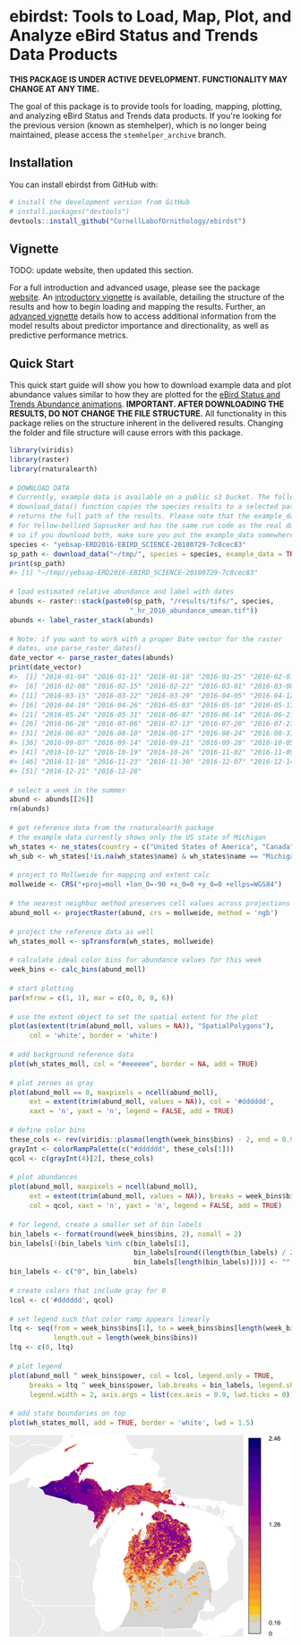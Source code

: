 
<!-- README.md is generated from README.Rmd. Please edit that file -->
ebirdst: Tools to Load, Map, Plot, and Analyze eBird Status and Trends Data Products
====================================================================================

<!-- [![License: GPL v3](https://img.shields.io/badge/License-GPL%20v3-blue.svg)](http://www.gnu.org/licenses/gpl-3.0) -->
**THIS PACKAGE IS UNDER ACTIVE DEVELOPMENT. FUNCTIONALITY MAY CHANGE AT ANY TIME.**

The goal of this package is to provide tools for loading, mapping, plotting, and analyzing eBird Status and Trends data products. If you're looking for the previous version (known as stemhelper), which is no longer being maintained, please access the `stemhelper_archive` branch.

Installation
------------

You can install ebirdst from GitHub with:

``` r
# install the development version from GitHub
# install.packages("devtools")
devtools::install_github("CornellLabofOrnithology/ebirdst")
```

Vignette
--------

TODO: update website, then updated this section.

For a full introduction and advanced usage, please see the package [website](https://cornelllabofornithology.github.io/ebirdst). An [introductory vignette](https://cornelllabofornithology.github.io/ebirdst/articles/stem-intro-mapping.html) is available, detailing the structure of the results and how to begin loading and mapping the results. Further, an [advanced vignette](https://cornelllabofornithology.github.io/ebirdst/articles/stem-pipd.html) details how to access additional information from the model results about predictor importance and directionality, as well as predictive performance metrics.

Quick Start
-----------

This quick start guide will show you how to download example data and plot abundance values similar to how they are plotted for the [eBird Status and Trends Abundance animations](https://ebird.org/science/status-and-trends/woothr/abundance-map-weekly). **IMPORTANT. AFTER DOWNLOADING THE RESULTS, DO NOT CHANGE THE FILE STRUCTURE.** All functionality in this package relies on the structure inherent in the delivered results. Changing the folder and file structure will cause errors with this package.

``` r
library(viridis)
library(raster)
library(rnaturalearth)

# DOWNLOAD DATA
# Currently, example data is available on a public s3 bucket. The following 
# download_data() function copies the species results to a selected path and 
# returns the full path of the results. Please note that the example_data is
# for Yellow-bellied Sapsucker and has the same run code as the real data,
# so if you download both, make sure you put the example_data somewhere else.
species <- "yebsap-ERD2016-EBIRD_SCIENCE-20180729-7c8cec83"
sp_path <- download_data("~/tmp/", species = species, example_data = TRUE)
print(sp_path)
#> [1] "~/tmp//yebsap-ERD2016-EBIRD_SCIENCE-20180729-7c8cec83"

# load estimated relative abundance and label with dates
abunds <- raster::stack(paste0(sp_path, "/results/tifs/", species, 
                              "_hr_2016_abundance_umean.tif"))
abunds <- label_raster_stack(abunds)

# Note: if you want to work with a proper Date vector for the raster 
# dates, use parse_raster_dates()
date_vector <- parse_raster_dates(abunds)
print(date_vector)
#>  [1] "2016-01-04" "2016-01-11" "2016-01-18" "2016-01-25" "2016-02-01"
#>  [6] "2016-02-08" "2016-02-15" "2016-02-22" "2016-03-01" "2016-03-08"
#> [11] "2016-03-15" "2016-03-22" "2016-03-29" "2016-04-05" "2016-04-12"
#> [16] "2016-04-19" "2016-04-26" "2016-05-03" "2016-05-10" "2016-05-17"
#> [21] "2016-05-24" "2016-05-31" "2016-06-07" "2016-06-14" "2016-06-21"
#> [26] "2016-06-28" "2016-07-06" "2016-07-13" "2016-07-20" "2016-07-27"
#> [31] "2016-08-03" "2016-08-10" "2016-08-17" "2016-08-24" "2016-08-31"
#> [36] "2016-09-07" "2016-09-14" "2016-09-21" "2016-09-28" "2016-10-05"
#> [41] "2016-10-12" "2016-10-19" "2016-10-26" "2016-11-02" "2016-11-09"
#> [46] "2016-11-16" "2016-11-23" "2016-11-30" "2016-12-07" "2016-12-14"
#> [51] "2016-12-21" "2016-12-28"

# select a week in the summer
abund <- abunds[[26]]
rm(abunds)

# get reference data from the rnaturalearth package
# the example data currently shows only the US state of Michigan
wh_states <- ne_states(country = c("United States of America", "Canada"))
wh_sub <- wh_states[!is.na(wh_states$name) & wh_states$name == "Michigan", ]

# project to Mollweide for mapping and extent calc
mollweide <- CRS("+proj=moll +lon_0=-90 +x_0=0 +y_0=0 +ellps=WGS84")

# the nearest neighbor method preserves cell values across projections
abund_moll <- projectRaster(abund, crs = mollweide, method = 'ngb')

# project the reference data as well
wh_states_moll <- spTransform(wh_states, mollweide)

# calculate ideal color bins for abundance values for this week
week_bins <- calc_bins(abund_moll)

# start plotting
par(mfrow = c(1, 1), mar = c(0, 0, 0, 6))

# use the extent object to set the spatial extent for the plot
plot(as(extent(trim(abund_moll, values = NA)), "SpatialPolygons"), 
     col = 'white', border = 'white')

# add background reference data
plot(wh_states_moll, col = "#eeeeee", border = NA, add = TRUE)

# plot zeroes as gray
plot(abund_moll == 0, maxpixels = ncell(abund_moll),
     ext = extent(trim(abund_moll, values = NA)), col = '#dddddd', 
     xaxt = 'n', yaxt = 'n', legend = FALSE, add = TRUE)

# define color bins
these_cols <- rev(viridis::plasma(length(week_bins$bins) - 2, end = 0.9))
grayInt <- colorRampPalette(c("#dddddd", these_cols[1]))
qcol <- c(grayInt(4)[2], these_cols)

# plot abundances
plot(abund_moll, maxpixels = ncell(abund_moll),
     ext = extent(trim(abund_moll, values = NA)), breaks = week_bins$bins,
     col = qcol, xaxt = 'n', yaxt = 'n', legend = FALSE, add = TRUE)

# for legend, create a smaller set of bin labels
bin_labels <- format(round(week_bins$bins, 2), nsmall = 2)
bin_labels[!(bin_labels %in% c(bin_labels[1],
                               bin_labels[round((length(bin_labels) / 2)) + 1],
                               bin_labels[length(bin_labels)]))] <- ""
bin_labels <- c("0", bin_labels)

# create colors that include gray for 0
lcol <- c('#dddddd', qcol)

# set legend such that color ramp appears linearly
ltq <- seq(from = week_bins$bins[1], to = week_bins$bins[length(week_bins$bins)],
           length.out = length(week_bins$bins))
ltq <- c(0, ltq)

# plot legend
plot(abund_moll ^ week_bins$power, col = lcol, legend.only = TRUE,
     breaks = ltq ^ week_bins$power, lab.breaks = bin_labels, legend.shrink = 0.97,
     legend.width = 2, axis.args = list(cex.axis = 0.9, lwd.ticks = 0))

# add state boundaries on top
plot(wh_states_moll, add = TRUE, border = 'white', lwd = 1.5)
```

<img src="README-quick_start-1.png" style="display: block; margin: auto;" />
